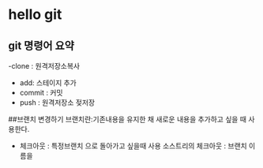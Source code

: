 # hello git

## git 명령어 요약

-clone : 원격저장소복사
- add:   스테이지 추가
 - commit : 커밋
 - push : 원격저장소 젖저장


##브랜치 변경하기
브랜치란:기존내용을 유지한 채 새로운 내용을 추가하고 싶을 때 사용한다.
- 체크아웃 : 특정브랜치 으로 돌아가고 싶을때 사용
소스트리의 체크아웃 : 브랜치 이름을
 